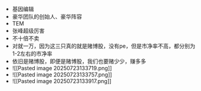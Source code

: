 - 基因编辑
- 豪华团队的创始人、豪华阵容
- TEM
- 张峰超级厉害
- 不十倍不卖
- 对就一万，因为这三只真的就是赌博股，没有pe，但是市净率不高，都分别为1-2左右的市净率
- 依旧是赌博股，即便是赌博股，我们也要赌少少，赚多多
- ![[Pasted image 20250723133719.png]]
- ![[Pasted image 20250723133757.png]]
- ![[Pasted image 20250723133917.png]]